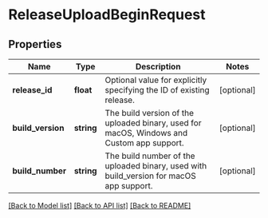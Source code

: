 # ReleaseUploadBeginRequest

## Properties
Name | Type | Description | Notes
------------ | ------------- | ------------- | -------------
**release_id** | **float** | Optional value for explicitly specifying the ID of existing release. | [optional] 
**build_version** | **string** | The build version of the uploaded binary, used for macOS, Windows and Custom app support. | [optional] 
**build_number** | **string** | The build number of the uploaded binary, used with build_version for macOS app support. | [optional] 

[[Back to Model list]](../README.md#documentation-for-models) [[Back to API list]](../README.md#documentation-for-api-endpoints) [[Back to README]](../README.md)


